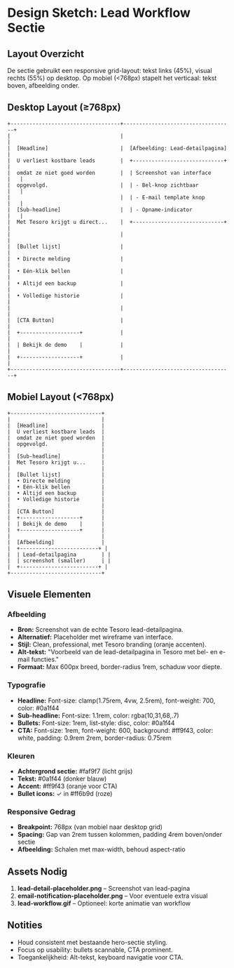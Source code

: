 # Design Sketch: Lead Workflow Sectie

## Layout Overzicht
De sectie gebruikt een responsive grid-layout: tekst links (45%), visual rechts (55%) op desktop. Op mobiel (<768px) stapelt het verticaal: tekst boven, afbeelding onder.

## Desktop Layout (≥768px)

```
+-----------------------------------+-----------------------------------+
|                                   |                                   |
|  [Headline]                       |  [Afbeelding: Lead-detailpagina]  |
|  U verliest kostbare leads        |  +-----------------------------+   |
|  omdat ze niet goed worden        |  | Screenshot van interface     |   |
|  opgevolgd.                       |  | - Bel-knop zichtbaar         |   |
|                                   |  | - E-mail template knop       |   |
|  [Sub-headline]                   |  | - Opname-indicator           |   |
|  Met Tesoro krijgt u direct...    |  +-----------------------------+   |
|                                   |                                   |
|  [Bullet lijst]                   |                                   |
|  • Directe melding                |                                   |
|  • Eén-klik bellen                |                                   |
|  • Altijd een backup              |                                   |
|  • Volledige historie             |                                   |
|                                   |                                   |
|  [CTA Button]                     |                                   |
|  +-------------------+            |                                   |
|  | Bekijk de demo    |            |                                   |
|  +-------------------+            |                                   |
+-----------------------------------+-----------------------------------+
```

## Mobiel Layout (<768px)

```
+-----------------------------+
|                             |
|  [Headline]                 |
|  U verliest kostbare leads  |
|  omdat ze niet goed worden  |
|  opgevolgd.                 |
|                             |
|  [Sub-headline]             |
|  Met Tesoro krijgt u...     |
|                             |
|  [Bullet lijst]             |
|  • Directe melding          |
|  • Eén-klik bellen          |
|  • Altijd een backup        |
|  • Volledige historie       |
|                             |
|  [CTA Button]               |
|  +-------------------+      |
|  | Bekijk de demo    |      |
|  +-------------------+      |
|                             |
|  [Afbeelding]               |
|  +-------------------------+ |
|  | Lead-detailpagina        | |
|  | screenshot (smaller)     | |
|  +-------------------------+ |
+-----------------------------+
```

## Visuele Elementen

### Afbeelding
- **Bron:** Screenshot van de echte Tesoro lead-detailpagina.
- **Alternatief:** Placeholder met wireframe van interface.
- **Stijl:** Clean, professional, met Tesoro branding (oranje accenten).
- **Alt-tekst:** "Voorbeeld van de lead-detailpagina in Tesoro met bel- en e-mail functies."
- **Formaat:** Max 600px breed, border-radius 1rem, schaduw voor diepte.

### Typografie
- **Headline:** Font-size: clamp(1.75rem, 4vw, 2.5rem), font-weight: 700, color: #0a1f44
- **Sub-headline:** Font-size: 1.1rem, color: rgba(10,31,68,.7)
- **Bullets:** Font-size: 1rem, list-style: disc, color: #0a1f44
- **CTA:** Font-size: 1rem, font-weight: 600, background: #ff9f43, color: white, padding: 0.9rem 2rem, border-radius: 0.75rem

### Kleuren
- **Achtergrond sectie:** #faf9f7 (licht grijs)
- **Tekst:** #0a1f44 (donker blauw)
- **Accent:** #ff9f43 (oranje voor CTA)
- **Bullet icons:** ✓ in #ff6b9d (roze)

### Responsive Gedrag
- **Breakpoint:** 768px (van mobiel naar desktop grid)
- **Spacing:** Gap van 2rem tussen kolommen, padding 4rem boven/onder sectie
- **Afbeelding:** Schalen met max-width, behoud aspect-ratio

## Assets Nodig
1. **lead-detail-placeholder.png** – Screenshot van lead-pagina
2. **email-notification-placeholder.png** – Voor eventuele extra visual
3. **lead-workflow.gif** – Optioneel: korte animatie van workflow

## Notities
- Houd consistent met bestaande hero-sectie styling.
- Focus op usability: bullets scannable, CTA prominent.
- Toegankelijkheid: Alt-tekst, keyboard navigatie voor CTA.
